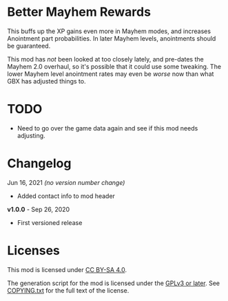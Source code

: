 Better Mayhem Rewards
=====================

This buffs up the XP gains even more in Mayhem modes, and increases Anointment part
probabilities.  In later Mayhem levels, anointments should be guaranteed.

This mod has *not* been looked at too closely lately, and pre-dates the Mayhem 2.0
overhaul, so it's possible that it could use some tweaking.  The lower Mayhem
level anointment rates may even be *worse* now than what GBX has adjusted things to.

TODO
====

- Need to go over the game data again and see if this mod needs adjusting.

Changelog
=========

Jun 16, 2021 *(no version number change)*
 * Added contact info to mod header

**v1.0.0** - Sep 26, 2020
 * First versioned release
 
Licenses
========

This mod is licensed under [CC BY-SA 4.0](https://creativecommons.org/licenses/by-sa/4.0/).

The generation script for the mod is licensed under the
[GPLv3 or later](https://www.gnu.org/licenses/quick-guide-gplv3.html).
See [COPYING.txt](../../COPYING.txt) for the full text of the license.

